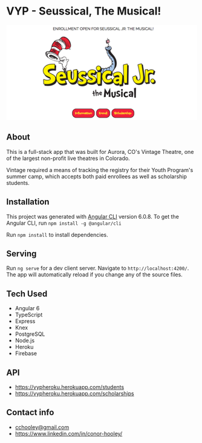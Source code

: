 # VYP - Seussical, The Musical!

![site image](seussical.png)

## About
This is a full-stack app that was built for Aurora, CO's Vintage Theatre, one of the largest non-profit live theatres in Colorado.

Vintage required a means of tracking the registry for their Youth Program's summer camp, which accepts both paid enrollees as well as scholarship students.

## Installation

This project was generated with [Angular CLI](https://github.com/angular/angular-cli) version 6.0.8. To get the Angular CLI, run `npm install -g @angular/cli`

Run `npm install` to install dependencies.

## Serving

Run `ng serve` for a dev client server. Navigate to `http://localhost:4200/`. The app will automatically reload if you change any of the source files.

## Tech Used
- Angular 6
- TypeScript
- Express
- Knex
- PostgreSQL
- Node.js
- Heroku
- Firebase

## API

- https://vypheroku.herokuapp.com/students
- https://vypheroku.herokuapp.com/scholarships

## Contact info
- cchooley@gmail.com
- https://www.linkedin.com/in/conor-hooley/